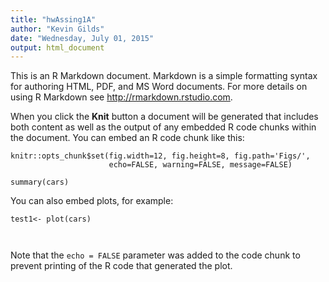 ```yaml
---
title: "hwAssing1A"
author: "Kevin Gilds"
date: "Wednesday, July 01, 2015"
output: html_document
---
```


This is an R Markdown document. Markdown is a simple formatting syntax for authoring HTML, PDF, and MS Word documents. For more details on using R Markdown see <http://rmarkdown.rstudio.com>.

When you click the **Knit** button a document will be generated that includes both content as well as the output of any embedded R code chunks within the document. You can embed an R code chunk like this:


```{r global_options, include=FALSE}
knitr::opts_chunk$set(fig.width=12, fig.height=8, fig.path='Figs/',
                      echo=FALSE, warning=FALSE, message=FALSE)
```

```{r}
summary(cars)
```

You can also embed plots, for example:

```{r car_plot, echo=FALSE}
test1<- plot(cars)



```

Note that the `echo = FALSE` parameter was added to the code chunk to prevent printing of the R code that generated the plot.
